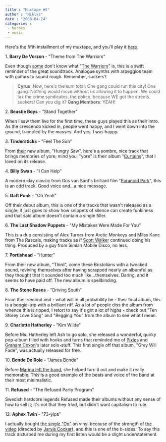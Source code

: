 ```yaml
---
title : "Muxtape #5"
author : "Niklas"
date : "2008-04-24"
categories : 
 - heroes
 - music
---
```


Here's the fifth installment of my muxtape, and you'll play it [here](http://pivic.muxtape.com).

1\. **Barry De Vorzon** - "Theme from The Warriors"

Even though [some](http://tumblr.pivic.com/post/31352354) don't know what "[The Warriors](http://www.imdb.com/title/tt0080120)" is, this is a swift reminder of the great soundtrack. Analogue synths with arpeggios team with guitars to sound rough. Remember, suckers?

> **Cyrus**: Now, here's the sum total: One gang could run this city! One gang. Nothing would move without us allowing it to happen. We could tax the crime syndicates, the police, because WE got the streets, suckers! Can you dig it? **Gang Members**: YEAH!

2\. **Beastie Boys** - "Stand Together"

When I saw them live for the first time, these guys played this as their intro. As the crescendo kicked in, people went happy, and I went down into the ground, trampled by the masses. And yes, I was happy.

3\. **Tindersticks** - "Feel The Sun"

From [their](http://www.tindersticks.co.uk) new album, "Hungry Saw", here's a sombre, nice track that brings memories of yore; mind you, "yore" is their album "[Curtains](http://www.allmusic.com/cg/amg.dll?p=amg&sql=10:fbfwxqyhldfe)", that I loved on its release.

4\. **Billy Swan** - "I Can Help"

A modern-day classic from Gus van Sant's brilliant film "[Paranoid Park](http://www.imdb.com/title/tt0842929)", this is an odd track. Good voice and...a nice message.

5\. **Daft Punk** - "Oh Yeah"

Off their debut album, this is one of the tracks that wasn't released as a single; it just goes to show how snippets of silence can create funkiness and that said album doesn't contain a single filler.

6\. **The Last Shadow Puppets** - "My Mistakes Were Made For You"

This is a duo consisting of Alex Turner from Arctic Monkeys and Miles Kane from The Rascals, making tracks as if [Scott Walker](http://en.wikipedia.org/wiki/Scott_Walker_(singer)) continued doing his thing. Produced by a guy from Simian Mobile Disco, no less.

7\. **Portishead** - "Hunter"

From their new album, "Third", come these Bristolians with a tweaked sound, reviving themselves after having scrapped nearly an albumful as they thought that it sounded too much like...themselves. Daring, and it seems to have paid off. The new album is spellbinding.

8\. **The Stone Roses** - "Driving South"

From their second and - what will in all probability be - their final album, this is a boogie-trip with a brilliant riff. As a lot of people diss the album from whence this is ripped, I retort to say it's got a lot of highs - check out "Ten Storey Love Song" and "Begging You" from the album to see what I mean.

9\. **Charlotte Hatherley** - "Kim Wilde"

Before Ms. Hatherley left Ash to go solo, she released a wonderful, quirky pop-album filled with hooks and turns that reminded me of [Pixies](http://en.wikipedia.org/wiki/Pixies) and [Graham Coxon](http://en.wikipedia.org/wiki/Graham_Coxon)'s later solo-stuff. This first single off that album, "Grey Will Fade", was actually released for free.

10\. **Bonde Do Role** - "James Bonde"

Before [Marina left the band](https://niklasblog.com/?p=1384), she helped turn it out and make it really memorable. This is a good example of the beats and voice of the band at their most minimalistic.

11\. **Refused** - "The Refused Party Program"

Swedish hardcore legends Refused made their albums without any sense of how to sell it; it's not that they _tried_, but didn't want capitalism to rule.

12\. **Aphex Twin** - "73-yips"

I actually bought [the single "On"](http://www.discogs.com/release/3664) on vinyl because of the strength of [the video](http://www.youtube.com/watch?v=J1RBnRLp9LM) (directed by [Jarvis Cocker](http://en.wikipedia.org/wiki/Jarvis_Cocker)), and this is one of the b-sides. To say this track disturbed me during my first listen would be a slight understatement.
